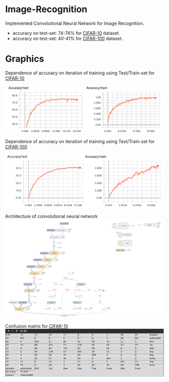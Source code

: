 # Image-Recognition
Implemented Convolutional Neural Network for Image Recognition.
  * accuracy on test-set: 74-76% for [CIFAR-10](https://www.cs.toronto.edu/~kriz/cifar.html) dataset.
  * accuracy on test-set: 40-41% for [CIFAR-100](https://www.cs.toronto.edu/~kriz/cifar.html) dataset.

# Graphics
Dependence of accuracy on iteration of training using Test/Train-set for [CIFAR-10](https://www.cs.toronto.edu/~kriz/cifar.html)

<img src="https://github.com/nafarya/Image-Recognition/blob/master/screenshots/accuracy.png">

Dependence of accuracy on iteration of training using Test/Train-set for [CIFAR-100](https://www.cs.toronto.edu/~kriz/cifar.html)

<img src="https://github.com/nafarya/Image-Recognition/blob/master/screenshots/CIFAR-100accuracy.png">

Architecture of convolutional neural network
<img src="https://github.com/nafarya/Image-Recognition/blob/master/screenshots/architectureOfCNN.png">

Confusion matrix for [CIFAR-10](https://www.cs.toronto.edu/~kriz/cifar.html)
<img src="https://github.com/nafarya/Image-Recognition/blob/master/screenshots/confusionMatrix.png">
